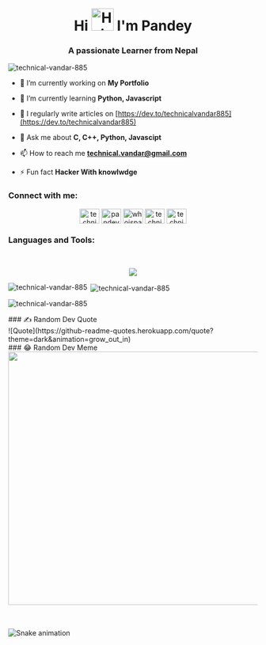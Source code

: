 <h1 align="center">Hi  <img src="https://camo.githubusercontent.com/e8e7b06ecf583bc040eb60e44eb5b8e0ecc5421320a92929ce21522dbc34c891/68747470733a2f2f6d656469612e67697068792e636f6d2f6d656469612f6876524a434c467a6361737252346961377a2f67697068792e676966" height="45" alt="Hi" /> I'm Pandey</h1>
<h3 align="center">A passionate Learner from Nepal</h3>

<p align="left"> <img src="https://komarev.com/ghpvc/?username=technical-vandar-885&label=Profile%20views&color=0e75b6&style=flat" alt="technical-vandar-885" /> </p>


- 🔭 I’m currently working on **My Portfolio**

- 🌱 I’m currently learning **Python, Javascript**

- 📝 I regularly write articles on [https://dev.to/technicalvandar885](https://dev.to/technicalvandar885)

- 💬 Ask me about **C, C++, Python, Javascipt**

- 📫 How to reach me **technical.vandar@gmail.com**

- ⚡ Fun fact **Hacker With knowlwdge**


<h3 align="left">Connect with me:</h3>
<p align="center">
<a href="https://dev.to/technicalvandar885" target="blank"><img align="center" src="https://raw.githubusercontent.com/rahuldkjain/github-profile-readme-generator/master/src/images/icons/Social/devto.svg" alt="technicalvandar885" height="30" width="40" /></a>
<a href="https://twitter.com/pandeysp885" target="blank"><img align="center" src="https://raw.githubusercontent.com/rahuldkjain/github-profile-readme-generator/master/src/images/icons/Social/twitter.svg" alt="pandeysp885" height="30" width="40" /></a>
<a href="https://fb.com/whoispandey" target="blank"><img align="center" src="https://raw.githubusercontent.com/rahuldkjain/github-profile-readme-generator/master/src/images/icons/Social/facebook.svg" alt="whoispandey" height="30" width="40" /></a>
<a href="https://instagram.com/technical_vandar" target="blank"><img align="center" src="https://raw.githubusercontent.com/rahuldkjain/github-profile-readme-generator/master/src/images/icons/Social/instagram.svg" alt="technical_vandar" height="30" width="40" /></a>
<a href="https://www.youtube.com/c/technicalvandar" target="blank"><img align="center" src="https://raw.githubusercontent.com/rahuldkjain/github-profile-readme-generator/master/src/images/icons/Social/youtube.svg" alt="technicalvandar" height="30" width="40" /></a>
</p>

<h3 align="left">Languages and Tools:</h3>
<!-- <p align="center"> <a href="https://getbootstrap.com" target="_blank" style="text-decoration: none;" rel="noreferrer"> <img src="https://raw.githubusercontent.com/devicons/devicon/master/icons/bootstrap/bootstrap-plain-wordmark.svg" alt="bootstrap" width="40" height="40"/> </a> <a href="https://www.cprogramming.com/" target="_blank" rel="noreferrer"> <img src="https://raw.githubusercontent.com/devicons/devicon/master/icons/c/c-original.svg" alt="c" width="40" height="40"/> </a> <a href="https://www.w3schools.com/cpp/" target="_blank" rel="noreferrer"> <img src="https://raw.githubusercontent.com/devicons/devicon/master/icons/cplusplus/cplusplus-original.svg" alt="cplusplus" width="40" height="40"/> </a> <a href="https://www.w3schools.com/css/" target="_blank" rel="noreferrer"> <img src="https://raw.githubusercontent.com/devicons/devicon/master/icons/css3/css3-original-wordmark.svg" alt="css3" width="40" height="40"/> </a> <a href="https://www.figma.com/" target="_blank" rel="noreferrer"> <img src="https://www.vectorlogo.zone/logos/figma/figma-icon.svg" alt="figma" width="40" height="40"/> </a> <a href="https://git-scm.com/" target="_blank" rel="noreferrer"> <img src="https://www.vectorlogo.zone/logos/git-scm/git-scm-icon.svg" alt="git" width="40" height="40"/> </a> <a href="https://www.w3.org/html/" target="_blank" rel="noreferrer"> <img src="https://raw.githubusercontent.com/devicons/devicon/master/icons/html5/html5-original-wordmark.svg" alt="html5" width="40" height="40"/> </a> <a href="https://www.adobe.com/in/products/illustrator.html" target="_blank" rel="noreferrer"> <img src="https://www.vectorlogo.zone/logos/adobe_illustrator/adobe_illustrator-icon.svg" alt="illustrator" width="40" height="40"/> </a> <a href="https://www.java.com" target="_blank" rel="noreferrer"> <img src="https://raw.githubusercontent.com/devicons/devicon/master/icons/java/java-original.svg" alt="java" width="40" height="40"/> </a> <a href="https://developer.mozilla.org/en-US/docs/Web/JavaScript" target="_blank" rel="noreferrer"> <img src="https://raw.githubusercontent.com/devicons/devicon/master/icons/javascript/javascript-original.svg" alt="javascript" width="40" height="40"/> </a> <a href="https://www.linux.org/" target="_blank" rel="noreferrer"> <img src="https://raw.githubusercontent.com/devicons/devicon/master/icons/linux/linux-original.svg" alt="linux" width="40" height="40"/> </a> <a href="https://www.mysql.com/" target="_blank" rel="noreferrer"> <img src="https://raw.githubusercontent.com/devicons/devicon/master/icons/mysql/mysql-original-wordmark.svg" alt="mysql" width="40" height="40"/> </a> <a href="https://www.photoshop.com/en" target="_blank" rel="noreferrer"> <img src="https://raw.githubusercontent.com/devicons/devicon/master/icons/photoshop/photoshop-line.svg" alt="photoshop" width="40" height="40"/> </a> <a href="https://www.php.net" target="_blank" rel="noreferrer"> <img src="https://raw.githubusercontent.com/devicons/devicon/master/icons/php/php-original.svg" alt="php" width="40" height="40"/> </a> <a href="https://www.python.org" target="_blank" rel="noreferrer"> <img src="https://raw.githubusercontent.com/devicons/devicon/master/icons/python/python-original.svg" alt="python" width="40" height="40"/> </a> </p> --><br>
<p align="center">
  <a href="https://skillicons.dev">
    <img src="https://skillicons.dev/icons?i=html,css,js,c,cpp,php,java,python,bootstrap,linux,mysql,wordpress,photoshop,figma,illustrator" />
  </a><br>
</p>

<p><img align="left" src="https://github-readme-stats.vercel.app/api/top-langs?username=technical-vandar-885&show_icons=true&locale=en&layout=compact" alt="technical-vandar-885" /></p>

<p>&nbsp;<img align="center" src="https://github-readme-stats.vercel.app/api?username=technical-vandar-885&show_icons=true&locale=en" alt="technical-vandar-885" /></p>

<p><img align="center" src="https://github-readme-streak-stats.herokuapp.com/?user=technical-vandar-885&" alt="technical-vandar-885" /></p>
### ✍️ Random Dev Quote<br>
![Quote](https://github-readme-quotes.herokuapp.com/quote?theme=dark&animation=grow_out_in)<br>
### 😂 Random Dev Meme
<img src="https://random-memer.herokuapp.com/" width="512px"/>


<br><br>
![Snake animation](https://github.com/technical-vandar-885/technical-vandar-885/blob/output/github-contribution-grid-snake.svg)<br><br>

